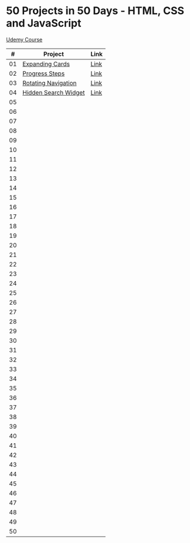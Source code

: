 # 50 Projects in 50 Days - HTML, CSS and JavaScript

[Udemy Course](https://www.udemy.com/course/50-projects-50-days/)

| #  | Project | Link |
| -- | ------- | ---- |
| 01 | [Expanding Cards](https://github.com/scarvalhogabriel/50projects50days/tree/main/01.%20Expanding-cards) | [Link](https://dainty-jalebi-053301.netlify.app/)
| 02 | [Progress Steps](https://github.com/scarvalhogabriel/50projects50days/tree/main/02.%20Progress-steps) | [Link](https://idyllic-axolotl-33aaef.netlify.app/)     
| 03 | [Rotating Navigation](https://github.com/scarvalhogabriel/50projects50days/tree/main/03.%20Rotating-navigation) | [Link](https://warm-marshmallow-db6300.netlify.app/)
| 04 | [Hidden Search Widget](https://github.com/scarvalhogabriel/50projects50days/tree/main/04.%20Hidden-search-widget) | [Link](https://glistening-figolla-884672.netlify.app/)
| 05 | 
| 06 | 
| 07 | 
| 08 | 
| 09 | 
| 10 | 
| 11 | 
| 12 | 
| 13 | 
| 14 | 
| 15 |
| 16 | 
| 17 | 
| 18 |
| 19 | 
| 20 | 
| 21 |
| 22 | 
| 23 |
| 24 | 
| 25 |
| 26 | 
| 27 |
| 28 | 
| 29 | 
| 30 |
| 31 | 
| 32 | 
| 33 |
| 34 | 
| 35 | 
| 36 |
| 37 | 
| 38 |
| 39 | 
| 40 |
| 41 | 
| 42 |
| 43 | 
| 44 |
| 45 | 
| 46 |
| 47 | 
| 48 |
| 49 | 
| 50 |
